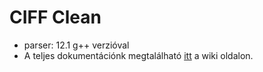 # CIFF Clean
* parser: 12.1 g++ verzióval
* A teljes dokumentációnk megtalálható [itt](https://github.com/mrakko/Szamitogep-biztonsag-CIFF-Clean/wiki/Dokument%C3%A1ci%C3%B3) a wiki oldalon.

